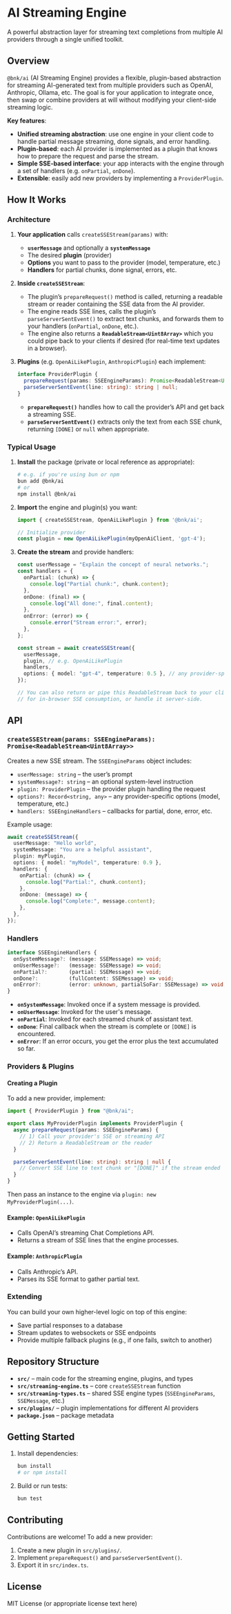 # AI Streaming Engine

A powerful abstraction layer for streaming text completions from multiple AI providers through a single unified toolkit.

## Overview

`@bnk/ai` (AI Streaming Engine) provides a flexible, plugin-based abstraction for streaming AI-generated text from multiple providers such as OpenAI, Anthropic, Ollama, etc. The goal is for your application to integrate once, then swap or combine providers at will without modifying your client-side streaming logic.

**Key features**:

- **Unified streaming abstraction**: use one engine in your client code to handle partial message streaming, done signals, and error handling.
- **Plugin-based**: each AI provider is implemented as a plugin that knows how to prepare the request and parse the stream.
- **Simple SSE-based interface**: your app interacts with the engine through a set of handlers (e.g. `onPartial`, `onDone`).
- **Extensible**: easily add new providers by implementing a `ProviderPlugin`.

## How It Works

### Architecture

1. **Your application** calls `createSSEStream(params)` with:
   - **`userMessage`** and optionally a **`systemMessage`**  
   - The desired **plugin** (provider)
   - **Options** you want to pass to the provider (model, temperature, etc.)
   - **Handlers** for partial chunks, done signal, errors, etc.

2. **Inside `createSSEStream`**:
   - The plugin’s `prepareRequest()` method is called, returning a readable stream or reader containing the SSE data from the AI provider.
   - The engine reads SSE lines, calls the plugin’s `parseServerSentEvent()` to extract text chunks, and forwards them to your handlers (`onPartial`, `onDone`, etc.).
   - The engine also returns a **`ReadableStream<Uint8Array>`** which you could pipe back to your clients if desired (for real-time text updates in a browser).

3. **Plugins** (e.g. `OpenAiLikePlugin`, `AnthropicPlugin`) each implement:
   ```ts
   interface ProviderPlugin {
     prepareRequest(params: SSEEngineParams): Promise<ReadableStream<Uint8Array> | ReadableStreamDefaultReader<Uint8Array>>;
     parseServerSentEvent(line: string): string | null;
   }
   ```
   - **`prepareRequest()`** handles how to call the provider’s API and get back a streaming SSE.
   - **`parseServerSentEvent()`** extracts only the text from each SSE chunk, returning `[DONE]` or `null` when appropriate.

### Typical Usage

1. **Install** the package (private or local reference as appropriate):
   ```bash
   # e.g. if you're using bun or npm
   bun add @bnk/ai
   # or
   npm install @bnk/ai
   ```

2. **Import** the engine and plugin(s) you want:
   ```ts
   import { createSSEStream, OpenAiLikePlugin } from '@bnk/ai';

   // Initialize provider
   const plugin = new OpenAiLikePlugin(myOpenAiClient, 'gpt-4');
   ```

3. **Create the stream** and provide handlers:
   ```ts
   const userMessage = "Explain the concept of neural networks.";
   const handlers = {
     onPartial: (chunk) => {
       console.log("Partial chunk:", chunk.content);
     },
     onDone: (final) => {
       console.log("All done:", final.content);
     },
     onError: (error) => {
       console.error("Stream error:", error);
     },
   };

   const stream = await createSSEStream({
     userMessage,
     plugin, // e.g. OpenAiLikePlugin
     handlers,
     options: { model: "gpt-4", temperature: 0.5 }, // any provider-specific options
   });

   // You can also return or pipe this ReadableStream back to your client 
   // for in-browser SSE consumption, or handle it server-side.
   ```

## API

### `createSSEStream(params: SSEEngineParams): Promise<ReadableStream<Uint8Array>>`

Creates a new SSE stream. The `SSEEngineParams` object includes:

- `userMessage: string` – the user’s prompt
- `systemMessage?: string` – an optional system-level instruction
- `plugin: ProviderPlugin` – the provider plugin handling the request
- `options?: Record<string, any>` – any provider-specific options (model, temperature, etc.)
- `handlers: SSEEngineHandlers` – callbacks for partial, done, error, etc.

Example usage:
```ts
await createSSEStream({
  userMessage: "Hello world",
  systemMessage: "You are a helpful assistant",
  plugin: myPlugin,
  options: { model: "myModel", temperature: 0.9 },
  handlers: {
    onPartial: (chunk) => {
      console.log("Partial:", chunk.content);
    },
    onDone: (message) => {
      console.log("Complete:", message.content);
    },
  },
});
```

### Handlers

```ts
interface SSEEngineHandlers {
  onSystemMessage?: (message: SSEMessage) => void;
  onUserMessage?:   (message: SSEMessage) => void;
  onPartial?:       (partial: SSEMessage) => void;
  onDone?:          (fullContent: SSEMessage) => void;
  onError?:         (error: unknown, partialSoFar: SSEMessage) => void;
}
```

- **`onSystemMessage`**: Invoked once if a system message is provided.
- **`onUserMessage`**: Invoked for the user's message.
- **`onPartial`**: Invoked for each streamed chunk of assistant text.
- **`onDone`**: Final callback when the stream is complete or `[DONE]` is encountered.
- **`onError`**: If an error occurs, you get the error plus the text accumulated so far.

### Providers & Plugins

#### Creating a Plugin

To add a new provider, implement:
```ts
import { ProviderPlugin } from "@bnk/ai";

export class MyProviderPlugin implements ProviderPlugin {
  async prepareRequest(params: SSEEngineParams) {
    // 1) Call your provider's SSE or streaming API 
    // 2) Return a ReadableStream or the reader
  }

  parseServerSentEvent(line: string): string | null {
    // Convert SSE line to text chunk or "[DONE]" if the stream ended
  }
}
```
Then pass an instance to the engine via `plugin: new MyProviderPlugin(...)`.

#### Example: `OpenAiLikePlugin`
- Calls OpenAI’s streaming Chat Completions API.
- Returns a stream of SSE lines that the engine processes.

#### Example: `AnthropicPlugin`
- Calls Anthropic’s API.
- Parses its SSE format to gather partial text.

### Extending

You can build your own higher-level logic on top of this engine:
- Save partial responses to a database
- Stream updates to websockets or SSE endpoints
- Provide multiple fallback plugins (e.g., if one fails, switch to another)

## Repository Structure

- **`src/`** – main code for the streaming engine, plugins, and types
- **`src/streaming-engine.ts`** – core `createSSEStream` function
- **`src/streaming-types.ts`** – shared SSE engine types (`SSEEngineParams`, `SSEMessage`, etc.)
- **`src/plugins/`** – plugin implementations for different AI providers
- **`package.json`** – package metadata

## Getting Started

1. Install dependencies:
   ```bash
   bun install
   # or npm install
   ```
2. Build or run tests:
   ```bash
   bun test
   ```

## Contributing

Contributions are welcome! To add a new provider:
1. Create a new plugin in `src/plugins/`.
2. Implement `prepareRequest()` and `parseServerSentEvent()`.
3. Export it in `src/index.ts`.

## License

MIT License (or appropriate license text here)